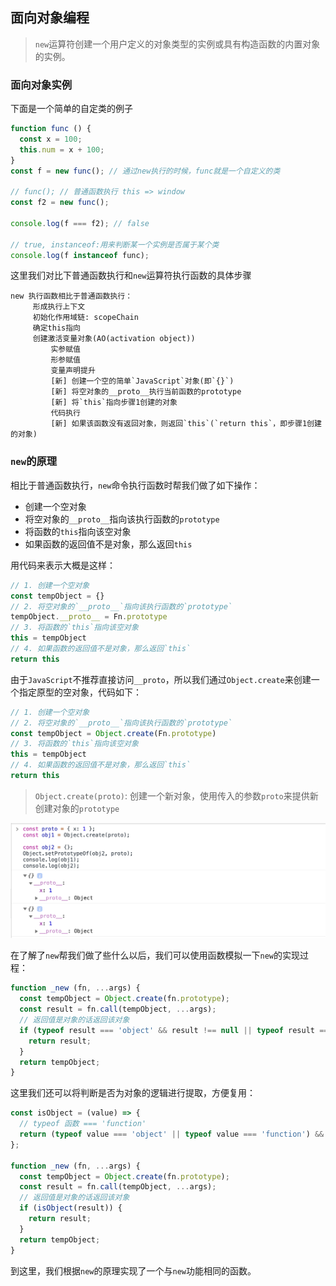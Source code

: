 ## 面向对象编程
> `new`运算符创建一个用户定义的对象类型的实例或具有构造函数的内置对象的实例。

### 面向对象实例
下面是一个简单的自定类的例子
```javascript
function func () {
  const x = 100;
  this.num = x + 100;
}
const f = new func(); // 通过new执行的时候，func就是一个自定义的类

// func(); // 普通函数执行 this => window
const f2 = new func();

console.log(f === f2); // false

// true, instanceof:用来判断某一个实例是否属于某个类
console.log(f instanceof func);
```

这里我们对比下普通函数执行和`new`运算符执行函数的具体步骤
```text
new 执行函数相比于普通函数执行：  
     形成执行上下文
     初始化作用域链: scopeChain
     确定this指向
     创建激活变量对象(AO(activation object))
         实参赋值
         形参赋值
         变量声明提升
         [新] 创建一个空的简单`JavaScript`对象(即`{}`)
         [新] 将空对象的__proto__执行当前函数的prototype
         [新] 将`this`指向步骤1创建的对象
         代码执行
         [新] 如果该函数没有返回对象，则返回`this`(`return this`，即步骤1创建的对象)
```

### `new`的原理

相比于普通函数执行，`new`命令执行函数时帮我们做了如下操作：
* 创建一个空对象
* 将空对象的`__proto__`指向该执行函数的`prototype`
* 将函数的`this`指向该空对象
* 如果函数的返回值不是对象，那么返回`this`

用代码来表示大概是这样：
```javascript
// 1. 创建一个空对象
const tempObject = {}
// 2. 将空对象的`__proto__`指向该执行函数的`prototype`
tempObject.__proto__ = Fn.prototype
// 3. 将函数的`this`指向该空对象
this = tempObject
// 4. 如果函数的返回值不是对象，那么返回`this`
return this
```
由于`JavaScript`不推荐直接访问`__proto`，所以我们通过`Object.create`来创建一个指定原型的空对象，代码如下：
```javascript
// 1. 创建一个空对象
// 2. 将空对象的`__proto__`指向该执行函数的`prototype`
const tempObject = Object.create(Fn.prototype)
// 3. 将函数的`this`指向该空对象
this = tempObject
// 4. 如果函数的返回值不是对象，那么返回`this`
return this
```
> `Object.create(proto)`: 创建一个新对象，使用传入的参数`proto`来提供新创建对象的`prototype`

![](https://raw.githubusercontent.com/wangkaiwd/drawing-bed/master/20200326004537.png)

在了解了`new`帮我们做了些什么以后，我们可以使用函数模拟一下`new`的实现过程：
```javascript
function _new (fn, ...args) {
  const tempObject = Object.create(fn.prototype);
  const result = fn.call(tempObject, ...args);
  // 返回值是对象的话返回该对象
  if (typeof result === 'object' && result !== null || typeof result === 'function') {
    return result;
  }
  return tempObject;
}
```
这里我们还可以将判断是否为对象的逻辑进行提取，方便复用：
```javascript
const isObject = (value) => {
  // typeof 函数 === 'function'
  return (typeof value === 'object' || typeof value === 'function') && value !== null;
};

function _new (fn, ...args) {
  const tempObject = Object.create(fn.prototype);
  const result = fn.call(tempObject, ...args);
  // 返回值是对象的话返回该对象
  if (isObject(result)) {
    return result;
  }
  return tempObject;
}
```

到这里，我们根据`new`的原理实现了一个与`new`功能相同的函数。
